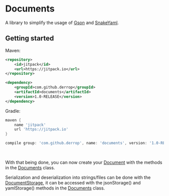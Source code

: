 # Documents

A library to simplify the usage of [Gson](https://github.com/google/gson) and [SnakeYaml](https://bitbucket.org/asomov/snakeyaml/src/master/).

## Getting started

Maven:

```xml
<repository>
    <id>jitpack</id>
    <url>https://jitpack.io</url>
</repository>

<dependency>
    <groupId>com.github.derrop</groupId>
    <artifactId>documents</artifactId>
    <version>1.0-RELEASE</version>
</dependency>
```

Gradle:

```groovy
maven {
    name 'jitpack'
    url 'https://jitpack.io'
}

compile group: 'com.github.derrop', name: 'documents', version: '1.0-RELEASE'
```
<br>

With that being done, you can now create your [Document](src/main/java/com/github/derrop/documents/Document.java) with the methods in the [Documents](src/main/java/com/github/derrop/documents/Documents.java) class.

Serialization and deserialization into strings/files can be done with the [DocumentStorage](src/main/java/com/github/derrop/documents/DocumentStorage.java), it can be accessed with the jsonStorage() and yamlStorage() methods in the [Documents](src/main/java/com/github/derrop/documents/Documents.java) class.

